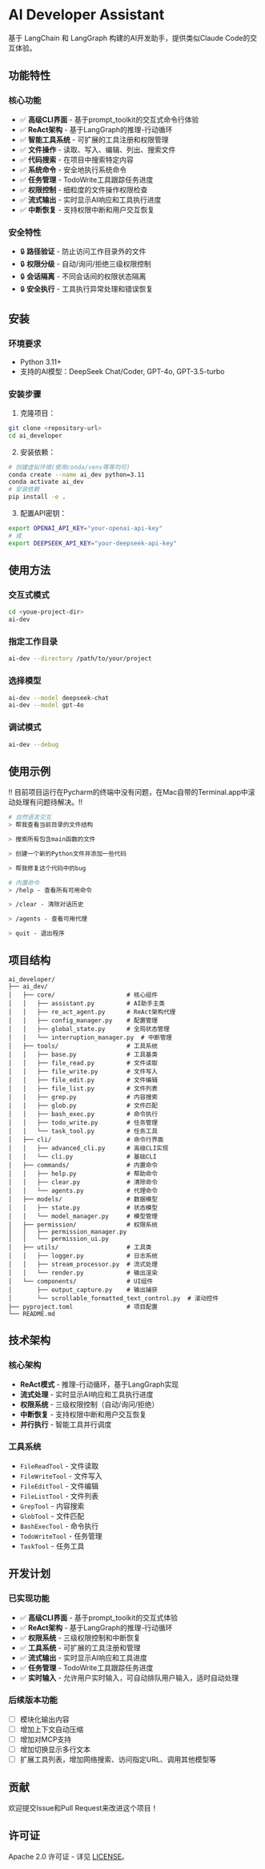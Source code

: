 # AI Developer Assistant

基于 LangChain 和 LangGraph 构建的AI开发助手，提供类似Claude Code的交互体验。

## 功能特性

### 核心功能
- ✅ **高级CLI界面** - 基于prompt_toolkit的交互式命令行体验
- ✅ **ReAct架构** - 基于LangGraph的推理-行动循环
- ✅ **智能工具系统** - 可扩展的工具注册和权限管理
- ✅ **文件操作** - 读取、写入、编辑、列出、搜索文件
- ✅ **代码搜索** - 在项目中搜索特定内容
- ✅ **系统命令** - 安全地执行系统命令
- ✅ **任务管理** - TodoWrite工具跟踪任务进度
- ✅ **权限控制** - 细粒度的文件操作权限检查
- ✅ **流式输出** - 实时显示AI响应和工具执行进度
- ✅ **中断恢复** - 支持权限中断和用户交互恢复

### 安全特性
- 🔒 **路径验证** - 防止访问工作目录外的文件
- 🔒 **权限分级** - 自动/询问/拒绝三级权限控制
- 🔒 **会话隔离** - 不同会话间的权限状态隔离
- 🔒 **安全执行** - 工具执行异常处理和错误恢复

## 安装

### 环境要求
- Python 3.11+
- 支持的AI模型：DeepSeek Chat/Coder, GPT-4o, GPT-3.5-turbo

### 安装步骤

1. 克隆项目：
```bash
git clone <repository-url>
cd ai_developer
```

2. 安装依赖：
```bash
# 创建虚拟环境(使用conda/venv等等均可)
conda create --name ai_dev python=3.11
conda activate ai_dev
# 安装依赖
pip install -e .
```

3. 配置API密钥：
```bash
export OPENAI_API_KEY="your-openai-api-key"
# 或
export DEEPSEEK_API_KEY="your-deepseek-api-key"
```

## 使用方法

### 交互式模式
```bash
cd <youe-project-dir>
ai-dev
```

### 指定工作目录
```bash
ai-dev --directory /path/to/your/project
```

### 选择模型
```bash
ai-dev --model deepseek-chat
ai-dev --model gpt-4o
```

### 调试模式
```bash
ai-dev --debug
```

## 使用示例

!! 目前项目运行在Pycharm的终端中没有问题，在Mac自带的Terminal.app中滚动处理有问题待解决。!!

```bash
# 自然语言交互
> 帮我查看当前目录的文件结构

> 搜索所有包含main函数的文件

> 创建一个新的Python文件并添加一些代码

> 帮我修复这个代码中的bug

# 内置命令
> /help - 查看所有可用命令

> /clear - 清除对话历史

> /agents - 查看可用代理

> quit - 退出程序
```

## 项目结构

```
ai_developer/
├── ai_dev/
│   ├── core/                    # 核心组件
│   │   ├── assistant.py         # AI助手主类
│   │   ├── re_act_agent.py      # ReAct架构代理
│   │   ├── config_manager.py    # 配置管理
│   │   ├── global_state.py      # 全局状态管理
│   │   └── interruption_manager.py  # 中断管理
│   ├── tools/                   # 工具系统
│   │   ├── base.py              # 工具基类
│   │   ├── file_read.py         # 文件读取
│   │   ├── file_write.py        # 文件写入
│   │   ├── file_edit.py         # 文件编辑
│   │   ├── file_list.py         # 文件列表
│   │   ├── grep.py              # 内容搜索
│   │   ├── glob.py              # 文件匹配
│   │   ├── bash_exec.py         # 命令执行
│   │   ├── todo_write.py        # 任务管理
│   │   └── task_tool.py         # 任务工具
│   ├── cli/                     # 命令行界面
│   │   ├── advanced_cli.py      # 高级CLI实现
│   │   └── cli.py               # 基础CLI
│   ├── commands/                # 内置命令
│   │   ├── help.py              # 帮助命令
│   │   ├── clear.py             # 清除命令
│   │   └── agents.py            # 代理命令
│   ├── models/                  # 数据模型
│   │   ├── state.py             # 状态模型
│   │   └── model_manager.py     # 模型管理
│   ├── permission/              # 权限系统
│   │   ├── permission_manager.py
│   │   └── permission_ui.py
│   ├── utils/                   # 工具类
│   │   ├── logger.py            # 日志系统
│   │   ├── stream_processor.py  # 流式处理
│   │   └── render.py            # 输出渲染
│   └── components/              # UI组件
│       ├── output_capture.py    # 输出捕获
│       └── scrollable_formatted_text_control.py  # 滚动控件
├── pyproject.toml               # 项目配置
└── README.md
```

## 技术架构

### 核心架构
- **ReAct模式** - 推理-行动循环，基于LangGraph实现
- **流式处理** - 实时显示AI响应和工具执行进度
- **权限系统** - 三级权限控制（自动/询问/拒绝）
- **中断恢复** - 支持权限中断和用户交互恢复
- **并行执行** - 智能工具并行调度

### 工具系统
- `FileReadTool` - 文件读取
- `FileWriteTool` - 文件写入
- `FileEditTool` - 文件编辑
- `FileListTool` - 文件列表
- `GrepTool` - 内容搜索
- `GlobTool` - 文件匹配
- `BashExecTool` - 命令执行
- `TodoWriteTool` - 任务管理
- `TaskTool` - 任务工具

## 开发计划

### 已实现功能
- ✅ **高级CLI界面** - 基于prompt_toolkit的交互式体验
- ✅ **ReAct架构** - 基于LangGraph的推理-行动循环
- ✅ **权限系统** - 三级权限控制和中断恢复
- ✅ **工具系统** - 可扩展的工具注册和管理
- ✅ **流式输出** - 实时显示AI响应和工具进度
- ✅ **任务管理** - TodoWrite工具跟踪任务进度
- ✅ **实时输入** - 允许用户实时输入，可自动排队用户输入，适时自动处理

### 后续版本功能
- [ ] 模块化输出内容
- [ ] 增加上下文自动压缩
- [ ] 增加对MCP支持
- [ ] 增加切换显示多行文本
- [ ] 扩展工具列表，增加网络搜索、访问指定URL、调用其他模型等

## 贡献

欢迎提交Issue和Pull Request来改进这个项目！

## 许可证

Apache 2.0 许可证 - 详见 [LICENSE](LICENSE)。